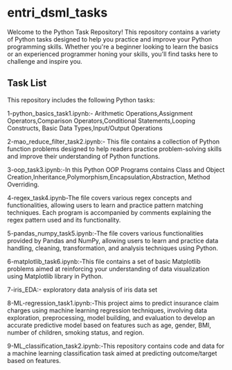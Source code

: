 # entri_dsml_tasks
Welcome to the Python Task Repository! This repository contains a variety of Python tasks designed to help you practice and improve your Python programming skills. Whether you're a beginner looking to learn the basics or an experienced programmer honing your skills, you'll find tasks here to challenge and inspire you.
## Task List

This repository includes the following Python tasks:

1-python_basics_task1.ipynb:- Arithmetic Operations,Assignment Operators,Comparison Operators,Conditional Statements,Looping Constructs, Basic Data Types,Input/Output Operations

2-mao_reduce_filter_task2.ipynb:- This file contains a collection of Python function problems designed to help readers practice problem-solving skills and improve their understanding of Python functions.

3-oop_task3.ipynb:-In this Python OOP Programs contains Class and Object Creation,Inheritance,Polymorphism,Encapsulation,Abstraction,
Method Overriding.

4-regex_task4.ipynb-The file covers various regex concepts and functionalities, allowing users to learn and practice pattern matching techniques. Each program is accompanied by comments explaining the regex pattern used and its functionality.

5-pandas_numpy_task5.ipynb:-The file covers various functionalities provided by Pandas and NumPy, allowing users to learn and practice data handling, cleaning, transformation, and analysis techniques using Python.

6-matplotlib_task6.ipynb:-This file contains a set of basic Matplotlib problems aimed at reinforcing your understanding of data visualization using Matplotlib library in Python.

7-iris_EDA:- exploratory data analysis of iris data set

8-ML-regression_task1.ipynb:-This project aims to predict insurance claim charges using machine learning regression techniques, involving data exploration, preprocessing, model building, and evaluation to develop an accurate predictive model based on features such as age, gender, BMI, number of children, smoking status, and region.

9-ML_classification_task2.ipynb:-This repository contains code and data for a machine learning classification task aimed at predicting outcome/target based on features.
